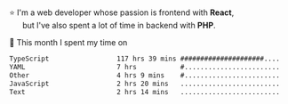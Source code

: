 ⭐ I'm a web developer whose passion is frontend with <b>React</b>,<br/>
&nbsp; &nbsp; &nbsp; but I've also spent a lot of time in backend with <b>PHP</b>.

📅 This month I spent my time on

<!--START_SECTION:waka-->

```txt
TypeScript                 117 hrs 39 mins #####################....   85.92 %
YAML                       7 hrs           #........................   05.12 %
Other                      4 hrs 9 mins    #........................   03.03 %
JavaScript                 2 hrs 20 mins   .........................   01.71 %
Text                       2 hrs 14 mins   .........................   01.64 %
```

<!--END_SECTION:waka-->
